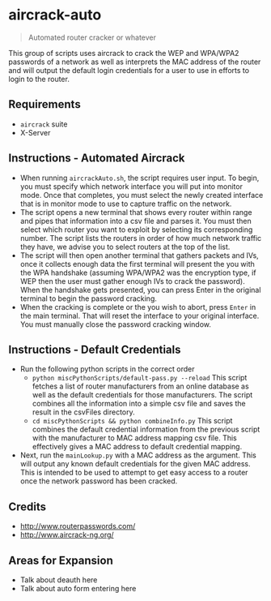 # aircrack-auto
> Automated router cracker or whatever

This group of scripts uses aircrack to crack the WEP and WPA/WPA2 passwords of a network as well as interprets the MAC address of the router and will output the default login credentials for a user to use in efforts to login to the router.

## Requirements
- `aircrack` suite
- X-Server

## Instructions - Automated Aircrack
- When running `aircrackAuto.sh`, the script requires user input. To begin, you must specify which network interface you will put into monitor mode. Once that completes, you must select the newly created interface that is in monitor mode to use to capture traffic on the network.
- The script opens a new terminal that shows every router within range and pipes that information into a csv file and parses it. You must then select which router you want to exploit by selecting its corresponding number. The script lists the routers in order of how much network traffic they have, we advise you to select routers at the top of the list.
- The script will then open another terminal that gathers packets and IVs, once it collects enough data the first terminal will present the you with the WPA handshake (assuming WPA/WPA2 was the encryption type, if WEP then the user must gather enough IVs to crack the password). When the handshake gets presented, you can press Enter in the original terminal to begin the password cracking.
- When the cracking is complete or the you wish to abort, press `Enter` in the main terminal. That will reset the interface to your original interface. You must manually close the password cracking window.

## Instructions - Default Credentials
- Run the following python scripts in the correct order
    - `python miscPythonScripts/default-pass.py --reload` This script fetches a list of router manufacturers from an online database as well as the default credentials for those manufacturers. The script combines all the information into a simple csv file and saves the result in the csvFiles directory.
    - `cd miscPythonScripts && python combineInfo.py` This script combines the default credential information from the previous script with the manufacturer to MAC address mapping csv file. This effectively gives a MAC address to default credential mapping.
- Next, run the `mainLookup.py` with a MAC address as the argument. This will output any known default credentials for the given MAC address. This is intended to be used to attempt to get easy access to a router once the network password has been cracked.

## Credits
- http://www.routerpasswords.com/
- http://www.aircrack-ng.org/

## Areas for Expansion
- Talk about deauth here
- Talk about auto form entering here

